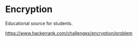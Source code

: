 # Encryption
Educational source for students.

https://www.hackerrank.com/challenges/encryption/problem

